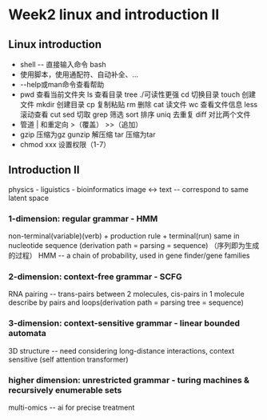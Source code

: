 # Week2 linux and introduction II
## Linux introduction
- shell -- 直接输入命令  bash
- 使用脚本，使用通配符、自动补全、...
- --help或man命令查看帮助
- pwd 查看当前文件夹     ls 查看目录   tree ./可读性更强 
    cd 切换目录     touch 创建文件    mkdir 创建目录
    cp 复制粘贴     rm 删除     cat 读文件    wc 查看文件信息
    less 滚动查看    cut sed 切取   grep 筛选    sort 排序
    uniq 去重复    diff 对比两个文件
- 管道 | 和重定向 >（覆盖） >>（追加）
- gzip 压缩为gz   gunzip 解压缩    tar 压缩为tar
- chmod xxx 设置权限（1-7）
  
## Introduction II
physics - liguistics - bioinformatics
image $\leftrightarrow$ text -- correspond to same latent space
### 1-dimension: regular grammar - HMM
non-terminal(variable)(verb) + production rule + terminal(run)
same in nucleotide sequence (derivation path = parsing = sequence) （序列即为生成的过程）
HMM -- a chain of probability, used in gene finder/gene families
### 2-dimension: context-free grammar - SCFG
RNA pairing -- trans-pairs between 2 molecules, cis-pairs in 1 molecule
describe by pairs and loops(derivation path = parsing tree = sequence)
### 3-dimension: context-sensitive grammar - linear bounded automata
3D structure -- need considering long-distance interactions, context sensitive (self attention transformer)
### higher dimension: unrestricted grammar - turing machines & recursively enumerable sets
multi-omics -- ai for precise treatment